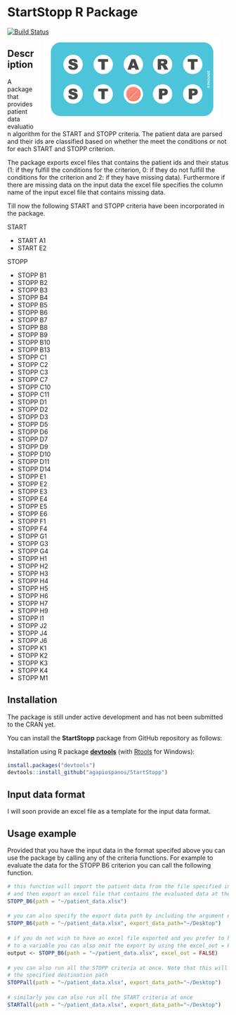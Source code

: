 StartStopp R Package
================

[![Build Status](https://travis-ci.com/agapiospanos/StartStopp.svg?branch=master)](https://travis-ci.com/agapiospanos/StartStopp) <img src="man/figures/start-stopp-logo.png" width=400 align="right" style="margin-left:20px; margin-right: 20px;"/>

Description
-----------

A package that provides patient data evaluation algorithm for the START and STOPP criteria. The patient data are parsed and their ids are classified based on whether the meet the conditions or not for each START and STOPP criterion.

The package exports excel files that contains the patient ids and their status (1: if they fulfill the conditions for the criterion, 0: if they do not fulfill the conditions for the criterion and 2: if they have missing data). Furthermore if there are missing data on the input data the excel file specifies the column name of the input excel file that contains missing data.

Till now the following START and STOPP criteria have been incorporated in the package.

START

-   START A1
-   START E2

STOPP

-   STOPP B1
-   STOPP B2
-   STOPP B3
-   STOPP B4
-   STOPP B5
-   STOPP B6
-   STOPP B7
-   STOPP B8
-   STOPP B9
-   STOPP B10
-   STOPP B13
-   STOPP C1
-   STOPP C2
-   STOPP C3
-   STOPP C7
-   STOPP C10
-   STOPP C11
-   STOPP D1
-   STOPP D2
-   STOPP D3
-   STOPP D5
-   STOPP D6
-   STOPP D7
-   STOPP D9
-   STOPP D10
-   STOPP D11
-   STOPP D14
-   STOPP E1
-   STOPP E2
-   STOPP E3
-   STOPP E4
-   STOPP E5
-   STOPP E6
-   STOPP F1
-   STOPP F4
-   STOPP G1
-   STOPP G3
-   STOPP G4
-   STOPP H1
-   STOPP H2
-   STOPP H3
-   STOPP H4
-   STOPP H5
-   STOPP H6
-   STOPP H7
-   STOPP H9
-   STOPP I1
-   STOPP J2
-   STOPP J4
-   STOPP J6
-   STOPP K1
-   STOPP K2
-   STOPP K3
-   STOPP K4
-   STOPP M1

Installation
------------

The package is still under active development and has not been submitted to the CRAN yet.

You can install the **StartStopp** package from GitHub repository as follows:

Installation using R package **[devtools](https://cran.r-project.org/package=devtools)** (with [Rtools](https://cran.r-project.org/bin/windows/Rtools/) for Windows):

``` r
install.packages("devtools")
devtools::install_github("agapiospanos/StartStopp")
```

Input data format
-----------------

I will soon provide an excel file as a template for the input data format.

Usage example
-------------

Provided that you have the input data in the format specifed above you can use the package by calling any of the criteria functions. For example to evaluate the data for the STOPP B6 criterion you can call the following function.

``` r
# this function will import the patient data from the file specified in path argument 
# and then export an excel file that contains the evaluated data at the working directory
STOPP_B6(path = "~/patient_data.xlsx")

# you can also specify the export data path by including the argument export_data_path
STOPP_B6(path = "~/patient_data.xlsx", export_data_path="~/Desktop")

# if you do not wish to have an excel file exported and you prefer to have the data assigned 
# to a variable you can also omit the export by using the excel_out = FALSE
output <- STOPP_B6(path = "~/patient_data.xlsx", excel_out = FALSE)

# you can also run all the STOPP criteria at once. Note that this will generate many excel files in
# the specified destination path
STOPPall(path = "~/patient_data.xlsx", export_data_path="~/Desktop")

# similarly you can also run all the START criteria at once
STARTall(path = "~/patient_data.xlsx", export_data_path="~/Desktop")
```
